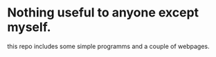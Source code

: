# Nothing useful to anyone except myself.

this repo includes some simple programms and a couple of webpages. 
